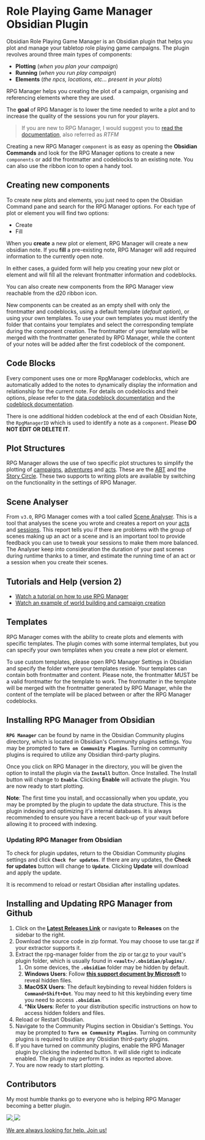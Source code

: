 # Role Playing Game Manager Obsidian Plugin 

Obsidian Role Playing Game Manager is an Obsidian plugin that helps you plot and manage your tabletop role playing game 
campaigns. The plugin revolves around three main types of components: 
- **Plotting** (_when you plan your campaign_)
- **Running** (_when you run play campaign_)
- **Elements** (_the npcs, locations, etc... present in your plots_)

RPG Manager helps you creating the plot of a campaign, organising and referencing elements where they are used.

The **goal** of RPG Manager is to lower the time needed to write a plot and to increase the quality of the sessions you 
run for your players.

> If you are new to RPG Manager, I would suggest you to [read the documentation](documentation/index.md), also referred
> as _RTFM_

Creating a new RPG Manager `component` is as easy as opening the **Obsidian Commands** and look for the RPG Manager 
options to create a new `components` or add the frontmatter and codeblocks to an existing note. You can also use the 
ribbon icon to open a handy tool.

## Creating new components

To create new plots and elements, you just need to open the Obsidian Command pane and search for the RPG Manager 
options. For each type of plot or element you will find two options:
- Create
- Fill

When you **create** a new plot or element, RPG Manager will create a new obsidian note. If you **fill** a pre-existing 
note, RPG Manager will add required information to the currently open note.

In either cases, a guided form will help you creating your new plot or element and will fill all the relevant 
frontmatter information and codeblocks.

You can also create new components from the RPG Manager view reachable from the d20 ribbon icon.

New components can be created as an empty shell with only the frontmatter and codeblocks, using a default template 
(_default option_), or using your own templates. To use your own templates you must identify the folder that contains
your templates and select the corresponding template during the component creation. The frontmatter of your template
will be merged with the frontmatter generated by RPG Manager, while the content of your notes will be added after the 
first codeblock of the component.

## Code Blocks

Every component uses one or more RpgManager codeblocks, which are automatically added to the notes to dynamically 
display the information and relationship for the current note. For details on codeblocks and their options, please 
refer to the [data codeblock documentation](documentation/data/index.md) and the 
[codeblock documentation](documentation/views/index.md).

There is one additional hidden codeblock at the end of each Obsidian Note, the `RpgManagerID` which is used to identify
a note as a `component`. Please **DO NOT EDIT OR DELETE IT**.

## Plot Structures

RPG Manager allows the use of two specific plot structures to simplify the plotting of 
[campaigns](documentation/components/campaign.md), [adventures](documentation/components/adventure.md) and 
[acts](documentation/components/act.md). These are the [ABT](documentation/plots/abt.md) and the
[Story Circle](documentation/plots/storycircle.md). These two supports to writing plots are available by switching on 
the functionality in the settings of RPG Manager.

## Scene Analyser

From `v3.0`, RPG Manager comes with a tool called [Scene Analyser](documentation/analyser/index.md). This is a tool 
that analyses the scene you wrote and creates a report on your [acts](documentation/components/act.md) and 
[sessions](documentation/components/session.md). This report tells you if there are problems with the group of scenes 
making up an act or a scene and is an important tool to provide feedback you can use to tweak your sessions to make 
them more balanced. The Analyser keep into consideration the duration of your past scenes during runtime thanks to a 
timer, and estimate the running time of an act or a session when you create their scenes.

## Tutorials and Help (version 2)

- [Watch a tutorial on how to use RPG Manager](https://youtu.be/NLvzfOWI4aE)
- [Watch an example of world building and campaign creation](https://youtu.be/die8QGKtk5A)

## Templates

RPG Manager comes with the ability to create plots and elements with specific templates. The plugin comes with some 
intermal templates, but you can specify your own templates when you create a new plot or element.

To use custom templates, please open RPG Manager Settings in Obsidian and specify the folder where your templates 
reside. Your templates can contain both frontmatter and content. Please note, the frontmatter MUST be a valid 
frontmatter for the template to work. The frontmatter in the template will be merged with the frontmatter generated by 
RPG Manager, while the content of the template will be placed between or after the RPG Manager codeblocks.

## Installing RPG Manager from Obsidian
**`RPG Manager`** can be found by name in the Obsidian Community plugins directory, which is located in Obsidian's Community plugins settings. You may be prompted to **`Turn on Community Plugins`**. Turning on community plugins is required to utilize any Obsidian third-party plugins.

Once you click on RPG Manager in the directory, you will be given the option to install the plugin via the **`Install`** button. Once Installed. The Install button will change to **`Enable`**. Clicking **Enable** will activate the plugin. You are now ready to start plotting. 

**Note**: The first time you install, and occassionally when you update, you may be prompted by the plugin to update the data structure. This is the plugin indexing and optimizing it's internal databases. It is always recommended to ensure you have a recent back-up of your vault before allowing it to proceed with indexing. 

### Updating RPG Manager from Obsidian
To check for plugin updates, return to the Obsidian Community plugins settings and click **`Check for updates`**. If there are any updates, the **Check for updates** button will change to **`Update`**. Clicking **Update** will download and apply the update. 

It is recommend to reload or restart Obsidian after installing updates. 

## Installing and Updating RPG Manager from Github
1. Click on the [**Latest Releases Link**](https://github.com/carlonicora/obsidian-rpg-manager/releases/latest) or navigate to **Releases** on the sidebar to the right.
2. Download the source code in zip format. You may choose to use tar.gz if your extractor supports it.
3. Extract the rpg-manager folder from the zip or tar.gz to your vault's plugin folder, which is usually found in **`<vault>/.obsidian/plugins/`**. 
	1. On some devices, the **`.obsidian`** folder may be hidden by default. 
	2. **Windows Users**: Follow [**this support document by Microsoft**](https://support.microsoft.com/en-us/windows/view-hidden-files-and-folders-in-windows-97fbc472-c603-9d90-91d0-1166d1d9f4b5) to reveal hidden files.
	3. **MacOSX Users**: The default keybinding to reveal hidden folders is **`Command+Shift+Dot`**. You may need to hit this keybinding every time you need to access **`.obsidian`**.
	4. \***Nix Users**: Refer to your distribution specific instructions on how to access hidden folders and files. 
4. Reload or Restart Obsidian.
5. Navigate to the Community Plugins section in Obsidian's Settings. You may be prompted to **`Turn on Community Plugins`**. Turning on community plugins is required to utilize any Obsidian third-party plugins.
6. If you have turned on community plugins, enable the RPG Manager plugin by clicking the indented button. It will slide right to indicate enabled. The plugin may perform it's index as reported above. 
7. You are now ready to start plotting.


## Contributors

My most humble thanks go to everyone who is helping RPG Manager becoming a better plugin.

<a href="https://github.com/sigrunixia">
  <img src="https://github.com/sigrunixia.png?size=50">
</a>
<a href="https://github.com/SlRvb">
  <img src="https://github.com/SlRvb.png?size=50">
</a>

[We are always looking for help. Join us!](https://github.com/carlonicora/obsidian-rpg-manager/issues/151)
